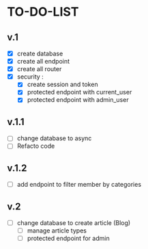 # TO-DO-LIST

## v.1
- [x] create database
- [x] create all endpoint
- [x] create all router
- [x] security :
  - [x] create session and token
  - [x] protected endpoint with current_user
  - [x] protected endpoint with admin_user

## v.1.1
      
- [ ] change database to async
- [ ] Refacto code

## v.1.2

- [ ] add endpoint to filter member by categories

## v.2

- [ ] change database to create article (Blog)
  - [ ] manage article types
  - [ ] protected endpoint for admin